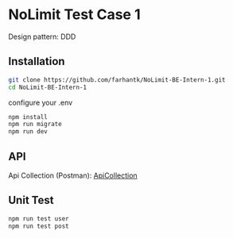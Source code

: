 # NoLimit Test Case 1

Design pattern: DDD

## Installation

```sh
git clone https://github.com/farhantk/NoLimit-BE-Intern-1.git
cd NoLimit-BE-Intern-1 
```
configure your .env
```sh
npm install
npm run migrate
npm run dev
```

## API

Api Collection (Postman): [ApiCollection]

## Unit Test
```sh
npm run test user
npm run test post
```

[ApiCollection]: <https://github.com/farhantk/NoLimit-BE-Intern-1/blob/master/doc>